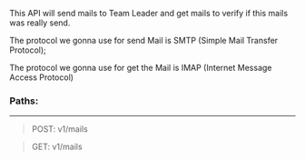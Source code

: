 This API will send mails to Team Leader and get mails to verify if this mails was really send.

The protocol we gonna use for send Mail is SMTP (Simple Mail Transfer Protocol);

The protocol we gonna use for get the Mail is IMAP (Internet Message Access Protocol)

### **Paths:**

------

> POST:  v1/mails

> GET:    v1/mails

